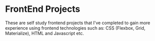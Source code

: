 # FrontEnd Projects

These are self study frontend projects that I've completed to gain more experience using frontend technologies such as: CSS (Flexbox, Grid, Materialize), HTML and Javascript etc.
